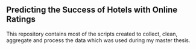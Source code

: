 ## Predicting the Success of Hotels with Online Ratings
This repository contains most of the scripts created to collect, clean, aggregate and process the data which was used during my master thesis.
